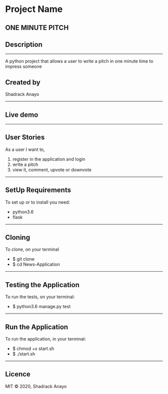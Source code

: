 # Project Name

 ONE MINUTE PITCH
---

## Description
---
A python project that allows a user to write a pitch in one minute time to impress someone

## Created by
Shadrack Anayo

---

## Live demo
---
## User Stories
As a user I want to, 
1. register in the application and login 
2. write a pitch
3. view it, comment, upvote or downvote

 ---

## SetUp Requirements
To set up or to install you need:
 * python3.6
 * flask
 ---
## Cloning
To clone, on your terminal
* $ git clone 
* $ cd News-Application
---
## Testing the Application
To run the tests, on your terminal:

  * $ python3.6 manage.py test
---
## Run the Application
To run the application, in your terminal:

* $ chmod +x start.sh
* $ ./start.sh
---
## Licence
MIT © 2020, Shadrack Anayo


